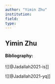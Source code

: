 ```yaml
---
author: "Yimin Zhu"
institution:
field:
type:
---
```


## Yimin Zhu
#### Bibliography:

![[@Jadallah2021-is]]

![[@Jadallah2021-yq]]